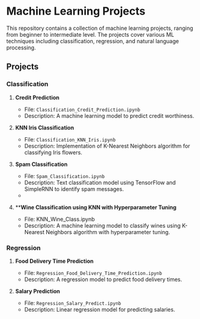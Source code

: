 # Machine Learning Projects

This repository contains a collection of machine learning projects, ranging from beginner to intermediate level. The projects cover various ML techniques including classification, regression, and natural language processing.

## Projects

### Classification

1. **Credit Prediction**
   - File: `Classification_Credit_Prediction.ipynb`
   - Description: A machine learning model to predict credit worthiness.

2. **KNN Iris Classification**
   - File: `Classification_KNN_Iris.ipynb`
   - Description: Implementation of K-Nearest Neighbors algorithm for classifying Iris flowers.

3. **Spam Classification**
   - File: `Spam_Classification.ipynb`
   - Description: Text classification model using TensorFlow and SimpleRNN to identify spam messages.
   - 
4. ****Wine Classification using KNN with Hyperparameter Tuning**
   - File: KNN_Wine_Class.ipynb
   - Description: A machine learning model to classify wines using K-Nearest Neighbors algorithm with hyperparameter tuning.


### Regression

1. **Food Delivery Time Prediction**
   - File: `Regression_Food_Delivery_Time_Prediction.ipynb`
   - Description: A regression model to predict food delivery times.

2. **Salary Prediction**
   - File: `Regression_Salary_Predict.ipynb`
   - Description: Linear regression model for predicting salaries.
